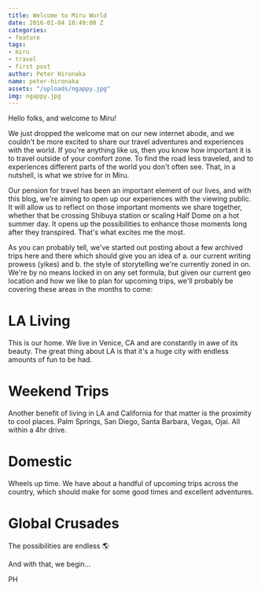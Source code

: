```yaml
---
title: Welcome to Miru World
date: 2016-01-04 18:49:00 Z
categories:
- feature
tags:
- miru
- travel
- first post
author: Peter Hironaka
name: peter-hironaka
assets: "/uploads/ngappy.jpg"
img: ngappy.jpg
---
```


Hello folks, and welcome to Miru!

We just dropped the welcome mat on our new internet abode, and we couldn't be more excited to share our travel adventures and experiences with the world. If you're anything like us, then you know how important it is to travel outside of your comfort zone. To find the road less traveled, and to experiences different parts of the world you don't often see. That, in a nutshell, is what we strive for in Miru.

Our pension for travel has been an important element of our lives, and with this blog, we're aiming to open up our experiences with the viewing public. It will allow us to reflect on those important moments we share together, whether that be crossing Shibuya station or scaling Half Dome on a hot summer day. It opens up the possibilities to enhance those moments long after they transpired. That's what excites me the most.

As you can probably tell, we've started out posting about a few archived trips here and there which should give you an idea of a. our current writing prowess (yikes) and b. the style of storytelling we're currently zoned in on. We're by no means locked in on any set formula, but given our current geo location and how we like to plan for upcoming trips, we'll probably be covering these areas in the months to come:

# LA Living
This is our home. We live in Venice, CA and are constantly in awe of its beauty. The great thing about LA is that it's a huge city with endless amounts of fun to be had.

# Weekend Trips
Another benefit of living in LA and California for that matter is the proximity to cool places. Palm Springs, San Diego, Santa Barbara, Vegas, Ojai. All within a 4hr drive.

# Domestic
Wheels up time. We have about a handful of upcoming trips across the country, which should make for some good times and excellent adventures.

# Global Crusades
The possibilities are endless 🌎

And with that, we begin...

PH
